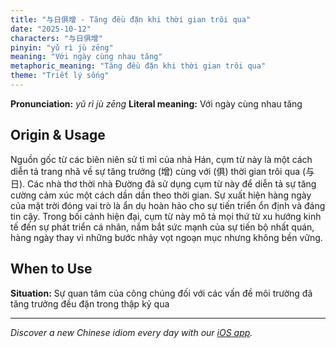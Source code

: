 ```yaml
---
title: "与日俱增 - Tăng đều đặn khi thời gian trôi qua"
date: "2025-10-12"
characters: "与日俱增"
pinyin: "yǔ rì jù zēng"
meaning: "Với ngày cùng nhau tăng"
metaphoric_meaning: "Tăng đều đặn khi thời gian trôi qua"
theme: "Triết lý sống"
---
```


**Pronunciation:** *yǔ rì jù zēng*
**Literal meaning:** Với ngày cùng nhau tăng

## Origin & Usage

Nguồn gốc từ các biên niên sử tỉ mỉ của nhà Hán, cụm từ này là một cách diễn tả trang nhã về sự tăng trưởng (增) cùng với (俱) thời gian trôi qua (与日). Các nhà thơ thời nhà Đường đã sử dụng cụm từ này để diễn tả sự tăng cường cảm xúc một cách dần dần theo thời gian. Sự xuất hiện hàng ngày của mặt trời đóng vai trò là ẩn dụ hoàn hảo cho sự tiến triển ổn định và đáng tin cậy. Trong bối cảnh hiện đại, cụm từ này mô tả mọi thứ từ xu hướng kinh tế đến sự phát triển cá nhân, nắm bắt sức mạnh của sự tiến bộ nhất quán, hàng ngày thay vì những bước nhảy vọt ngoạn mục nhưng không bền vững.

## When to Use

**Situation:** Sự quan tâm của công chúng đối với các vấn đề môi trường đã tăng trưởng đều đặn trong thập kỷ qua

---

*Discover a new Chinese idiom every day with our [iOS app](https://apps.apple.com/us/app/daily-chinese-idioms/id6740611324).*
